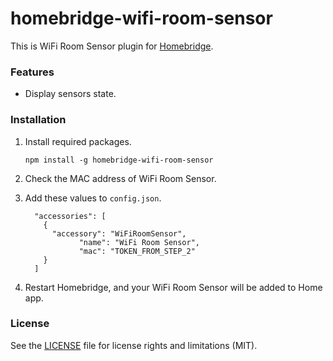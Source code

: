 # homebridge-wifi-room-sensor

This is WiFi Room Sensor plugin for [Homebridge](https://github.com/nfarina/homebridge). 



### Features

* Display sensors state.



### Installation

1. Install required packages.

   ```
   npm install -g homebridge-wifi-room-sensor
   ```

2. Check the MAC address of WiFi Room Sensor.

3. Add these values to `config.json`.

    ```
      "accessories": [
        {
          "accessory": "WiFiRoomSensor",
			    "name": "WiFi Room Sensor",
			    "mac": "TOKEN_FROM_STEP_2"
        }
      ]
    ```

4. Restart Homebridge, and your WiFi Room Sensor will be added to Home app.



### License

See the [LICENSE](https://github.com/clauzewitz/homebridge-wifi-room-sensor/blob/master/LICENSE.md) file for license rights and limitations (MIT).



